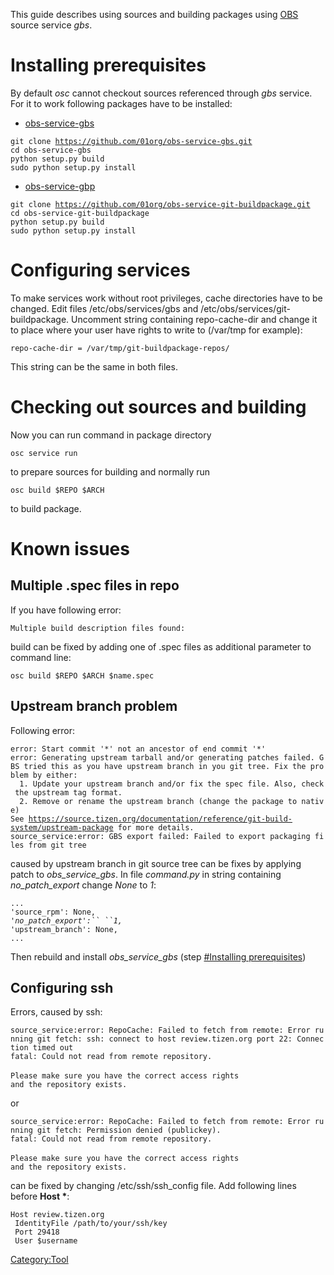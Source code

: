 This guide describes using sources and building packages using
[OBS](OBS "wikilink") source service *gbs*.

Installing prerequisites
========================

By default *osc* cannot checkout sources referenced through *gbs*
service. For it to work following packages have to be installed:

-   [obs-service-gbs](https://github.com/01org/obs-service-gbs)

`git clone `[`https://github.com/01org/obs-service-gbs.git`](https://github.com/01org/obs-service-gbs.git)\
`cd obs-service-gbs`\
`python setup.py build`\
`sudo python setup.py install`

-   [obs-service-gbp](https://github.com/01org/obs-service-git-buildpackage)

`git clone `[`https://github.com/01org/obs-service-git-buildpackage.git`](https://github.com/01org/obs-service-git-buildpackage.git)\
`cd obs-service-git-buildpackage`\
`python setup.py build`\
`sudo python setup.py install`

Configuring services
====================

To make services work without root privileges, cache directories have to
be changed. Edit files /etc/obs/services/gbs and
/etc/obs/services/git-buildpackage. Uncomment string containing
repo-cache-dir and change it to place where your user have rights to
write to (/var/tmp for example):

`repo-cache-dir = /var/tmp/git-buildpackage-repos/`

This string can be the same in both files.

Checking out sources and building
=================================

Now you can run command in package directory

`osc service run`

to prepare sources for building and normally run

`osc build $REPO $ARCH`

to build package.

Known issues
============

Multiple .spec files in repo
----------------------------

If you have following error:

`Multiple build description files found:`

build can be fixed by adding one of .spec files as additional parameter
to command line:

`osc build $REPO $ARCH $name.spec`

Upstream branch problem
-----------------------

Following error:

`error: Start commit '*' not an ancestor of end commit '*'`\
`error: Generating upstream tarball and/or generating patches failed. GBS tried this as you have upstream branch in you git tree. Fix the problem by either:`\
`  1. Update your upstream branch and/or fix the spec file. Also, check the upstream tag format.`\
`  2. Remove or rename the upstream branch (change the package to native)`\
`See `[`https://source.tizen.org/documentation/reference/git-build-system/upstream-package`](https://source.tizen.org/documentation/reference/git-build-system/upstream-package)` for more details.`\
`source_service:error: GBS export failed: `<gbs>`Failed to export packaging files from git tree`

caused by upstream branch in git source tree can be fixes by applying
patch to *obs\_service\_gbs*. In file *command.py* in string containing
*no\_patch\_export* change *None* to *1*:

`...`\
`'source_rpm': None,`\
*`'no_patch_export':`` ``1,`*\
`'upstream_branch': None,`\
`...`

Then rebuild and install *obs\_service\_gbs* (step [\#Installing
prerequisites](#Installing_prerequisites "wikilink"))

Configuring ssh
---------------

Errors, caused by ssh:

`source_service:error: RepoCache: Failed to fetch from remote: Error running git fetch: ssh: connect to host review.tizen.org port 22: Connection timed out`\
`fatal: Could not read from remote repository.`\
\
`Please make sure you have the correct access rights`\
`and the repository exists.`

or

`source_service:error: RepoCache: Failed to fetch from remote: Error running git fetch: Permission denied (publickey).`\
`fatal: Could not read from remote repository.`\
\
`Please make sure you have the correct access rights`\
`and the repository exists.`

can be fixed by changing /etc/ssh/ssh\_config file. Add following lines
before **Host \***:

`Host review.tizen.org`\
` IdentityFile /path/to/your/ssh/key`\
` Port 29418`\
` User $username`

[Category:Tool](Category:Tool "wikilink")
